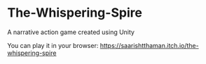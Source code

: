 # The-Whispering-Spire
A narrative action game created using Unity

You can play it in your browser: https://saarishtthaman.itch.io/the-whispering-spire
